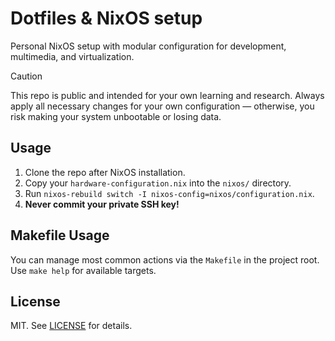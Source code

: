 # Dotfiles & NixOS setup

Personal NixOS setup with modular configuration for development, multimedia, and virtualization.

> [!CAUTION]
> This repo is public and intended for your own learning and research.
> Always apply all necessary changes for your own configuration —
> otherwise, you risk making your system unbootable or losing data.

## Usage

1. Clone the repo after NixOS installation.
2. Copy your `hardware-configuration.nix` into the `nixos/` directory.
3. Run `nixos-rebuild switch -I nixos-config=nixos/configuration.nix`.
4. **Never commit your private SSH key!**


## Makefile Usage

You can manage most common actions via the `Makefile` in the project root. Use `make help` for available targets.

## License

MIT. See [LICENSE](LICENSE) for details.
